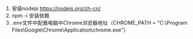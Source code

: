 1. 安装nodejs https://nodejs.org/zh-cn/
2. npm -i 安装依赖
3. .env文件中配置电脑中Chrome浏览器地址（CHROME_PATH = "C:\Program Files\Google\Chrome\Application\chrome.exe"）

